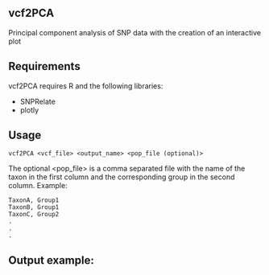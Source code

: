 ## vcf2PCA

Principal component analysis of SNP data with the creation of an interactive plot

## Requirements

vcf2PCA requires R and the following libraries:

- SNPRelate
- plotly

## Usage

```
vcf2PCA <vcf_file> <output_name> <pop_file (optional)>
```

The optional <pop_file> is a comma separated file with the name of the taxon in the first column and the corresponding group in the second column. Example:

```
TaxonA, Group1
TaxonB, Group1
TaxonC, Group2
.
.
.
```

## Output example:

